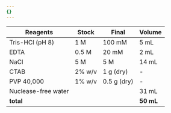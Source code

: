 ```yaml
---
{}
---
```



| Reagents            | Stock  | Final       | Volume |
| ------------------- | ------ | ----------- | ------ |
| Tris-HCl (pH 8)     | 1 M    | 100 mM      | 5 mL   |
| EDTA                | 0.5 M  | 20 mM       | 2 mL   |
| NaCl                | 5 M    | 5 M         | 14 mL  |
| CTAB                | 2% w/v | 1 g (dry)   | -      |
| PVP 40,000          | 1% w/v | 0.5 g (dry) | -      |
| Nuclease-free water |        |             | 31 mL  |
| **total**           |        |             | **50 mL**       |


